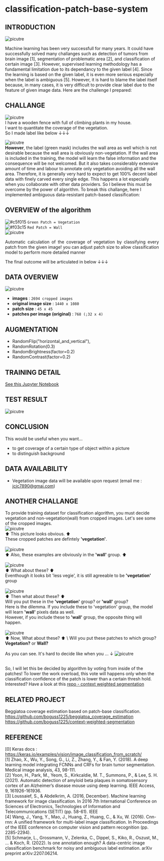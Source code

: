 # classification-patch-base-system

## INTRODUCTION
![picutre](screenshot/result_overview1.png)

Machine learning has been very successfull for many years. It could have successfully solved many challanges such as detection of tumors from brain image [1], segmentation of problematic area [2], and classification of certain image [3]. However, supervised learning methodology has a fundamental limitation due to its dependancy to the given label [4]. Since the learning is based on the given label, it is even more serious especially when the label is ambiguous [5]. However, it is hard to blame the label itself because, in many cases, it is very difficult to provide clear label due to the feature of given image data. Here are the challenge I prepared:

## CHALLANGE

![picutre](screenshot/original_img.png) \
I have a wooden fence with full of climbing plants in my house. \
I want to quantitate the coverage of the vegetation. \
So I made label like below ↓↓↓

![picutre](screenshot/lable_img.png) \
**However**, the label (green mask) includes the wall area as well which is not desirable because the wall area is obviously non-vegetation. If the wall area is included in the training, the model will learn the false information and the consequence will be not welcomed. But it also takes considerably extensive amount of time and labour to annotate only vegetation avoiding all the wall area. Therefore, it is generally very hard to expect to get 100% decent label data with finely carved every single edge. This happens a lot especially when you collaborate with other data providers. So I believe this must be overcome by the power of algorithm. To break this challange, here I implemented ambiguous data-resistant patch-based classification:

## OVERVIEW of the algorithm
![#c5f015](https://placehold.co/15x15/c5f015/c5f015.png) `Green Patch = Vegetation` \
![#f03c15](https://placehold.co/15x15/f03c15/f03c15.png) `Red Patch = Wall` \
![picutre](screenshot/classify_example.gif)
<p align="justify"> Automatic calculation of the coverage of vegetation by classifying every patch from the given image! you can adjust patch size to allow classification model to perform more detailed manner </p>
The final outcome will be articulated in below ↓↓↓

## DATA OVERVIEW

![picutre](screenshot/dataset_overview.png) </br>
* **images** : `2694 cropped images`
* **original image size** : `1440 x 1080`
* **patch size** : `45 x 45`
* **patches per image (original)** : `768 (;32 x 4)`

## AUGMENTATION
* RandomFlip("horizontal_and_vertical"),
* RandomRotation(0.3)
* RandomBrightness(factor=0.2)
* RandomContrast(factor=0.2)

## TRAINING DETAIL
[See this Jupyter Notebook](train.ipynb)

## TEST RESULT
![picutre](screenshot/results_list.png)

## CONCLUSION
This would be useful when you want...
* to get coverage of a certain type of object within a picture
* to distinguish background

## DATA AVAILABILITY
* Vegetation image data will be available upon request (email me : jcjc7890@gmai.com)

## ANOTHER CHALLANGE
To provide training dataset for classification algorithm, you must decide vegetation and non-vegetation(wall) from cropped images. Let's see some of the cropped images. \
![picutre](screenshot/type1.png) \
⬆ This picture looks obvious. ⬆ \
These cropped patches are defintely **'vegetation'**. \
\
![picutre](screenshot/background.png) \
⬆ Also, these examples are obviously in the **'wall'** group. ⬆ \
\
![picutre](screenshot/type2.png) \
⬆ What about these? ⬆ \
Eventhough it looks bit 'less vegie', it is still agreeable to be **'vegetation'** group \
\
![picutre](screenshot/type3.png) \
⬆ Then what about these? ⬆ \
Will you put these in the **'vegetation'** group? or **'wall'** group? \
Here is the dilemma. If you include these to 'vegetation' group, the model will learn **'wall'** pixels data as well.\
However, if you include these to **'wall'** group, the opposite thing will happen. \
\
![picutre](screenshot/type4.png) \
⬆ Now, What about these? ⬆ \ 
Will you put these patches to which group? **Vegetation?** or **Wall?** \
\
As you can see. It's hard to decide like when you ... ↓
![picutre](screenshot/meme.png) </br>
</br>

So, I will let this be decided by algorithm by voting from inside of the patches!
To lower the work overload, this vote will happens only when the classification confidence of the patch is lower than a certain thresh hold.
Interested? Have a look at this [repo - context weighted segmentation](https://github.com/boguss1225/context-weighted-segmentation)

## RELATED PROJECT
Beggiatoa coverage estimation based on patch-base classification. </br>
https://github.com/boguss1225/beggiatoa_coverage_estimation </br>
https://github.com/boguss1225/context-weighted-segmentation </br>

## REFERENCE
[0] Keras docs : https://keras.io/examples/vision/image_classification_from_scratch/  </br>
[1] Zhao, X., Wu, Y., Song, G., Li, Z., Zhang, Y., & Fan, Y. (2018). A deep learning model integrating FCNNs and CRFs for brain tumor segmentation. Medical image analysis, 43, 98-111.</br>
[2] Yoon, H., Park, M., Yeom, S., Kirkcaldie, M. T., Summons, P., & Lee, S. H. (2021). Automatic detection of amyloid beta plaques in somatosensory cortex of an Alzheimer’s disease mouse using deep learning. IEEE Access, 9, 161926-161936.</br>
[3] Loussaief, S., & Abdelkrim, A. (2016, December). Machine learning framework for image classification. In 2016 7th International Conference on Sciences of Electronics, Technologies of Information and Telecommunications (SETIT) (pp. 58-61). IEEE</br>
[4] Wang, J., Yang, Y., Mao, J., Huang, Z., Huang, C., & Xu, W. (2016). Cnn-rnn: A unified framework for multi-label image classification. In Proceedings of the IEEE conference on computer vision and pattern recognition (pp. 2285-2294).</br>
[5] Schmarje, L., Grossmann, V., Zelenka, C., Dippel, S., Kiko, R., Oszust, M., ... & Koch, R. (2022). Is one annotation enough? A data-centric image classification benchmark for noisy and ambiguous label estimation. arXiv preprint arXiv:2207.06214.</br>
